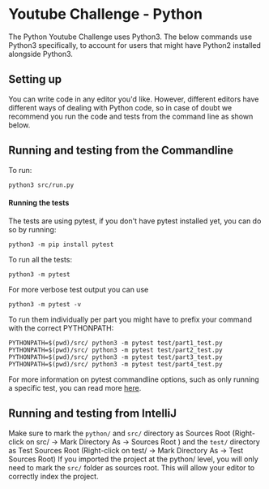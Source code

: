 # Youtube Challenge - Python
The Python Youtube Challenge uses Python3. 
The below commands use Python3 specifically, to account for users that might 
have Python2 installed alongside Python3.

## Setting up
You can write code in any editor you'd like. However, different editors have 
different ways of dealing with Python code, so in case of doubt we recommend 
you run the code and tests from the command line as shown  below.

## Running and testing from the Commandline
To run:
```shell script
python3 src/run.py
```

#### Running the tests
The tests are using pytest, if you don't have pytest installed yet, you can do so by running:
```shell script
python3 -m pip install pytest
```

To run all the tests:
```shell script
python3 -m pytest
```
For more verbose test output you can use
```shell script
python3 -m pytest -v
```

To run them individually per part you might have to prefix your command with
the correct PYTHONPATH:
```shell script
PYTHONPATH=$(pwd)/src/ python3 -m pytest test/part1_test.py
PYTHONPATH=$(pwd)/src/ python3 -m pytest test/part2_test.py
PYTHONPATH=$(pwd)/src/ python3 -m pytest test/part3_test.py
PYTHONPATH=$(pwd)/src/ python3 -m pytest test/part4_test.py
```

For more information on pytest commandline options, such as only running a specific test,
you can read more [here](https://docs.pytest.org/en/reorganize-docs/new-docs/user/commandlineuseful.html).

## Running and testing from IntelliJ

Make sure to mark the `python/` and `src/` directory as Sources Root
(Right-click on src/ -> Mark Directory As -> Sources Root ) and the `test/` directory as Test Sources Root
(Right-click on test/ -> Mark Directory As -> Test Sources Root)
If you imported the project at the python/ level, you will only need to mark the `src/` folder
as sources root. This will allow your editor to correctly index the project.